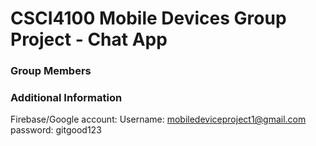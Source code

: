 # CSCI4100 Mobile Devices Group Project - Chat App

### Group Members

### Additional Information
Firebase/Google account:
Username: mobiledeviceproject1@gmail.com
password: gitgood123
